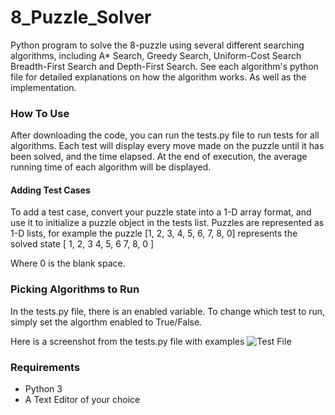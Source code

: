 # 8_Puzzle_Solver
Python program to solve the 8-puzzle using several different searching algorithms, including A* Search, Greedy Search, Uniform-Cost Search
Breadth-First Search and Depth-First Search. See each algorithm's python file for detailed explanations on how the algorithm works. As 
well as the implementation.


### How To Use
After downloading the code, you can run the tests.py file to run tests for all algorithms. Each test will display
every move made on the puzzle until it has been solved, and the time elapsed. At the end of execution, 
the average running time of each algorithm will be displayed.

#### Adding Test Cases
To add a test case, convert your puzzle state into a 1-D array format, and use it to initialize a puzzle object in the tests list.
Puzzles are represented as 1-D lists, for example the puzzle [1, 2, 3, 4, 5, 6, 7, 8, 0] represents the solved state
[ 1, 2, 3
  4, 5, 6
  7, 8, 0 ]

Where 0 is the blank space.

### Picking Algorithms to Run
In the tests.py file, there is an enabled variable. To change which test to run, simply set the algorthm enabled to True/False. 

Here is a screenshot from the tests.py file with examples
![Test File](https://diciocciojoseph.github.com/8-puzzle-solver/sample_output/tests_file.png)

### Requirements
- Python 3
- A Text Editor of your choice
